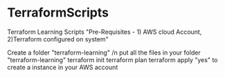 # TerraformScripts
Terraform Learning Scripts
"Pre-Requisites - 1) AWS cloud Account, 2)Terraform configured on system"

Create a folder "terraform-learning" /n
put all the files in your folder "terraform-learning"
terraform init
terraform plan
terraform apply
"yes" to create a instance in your AWS account
